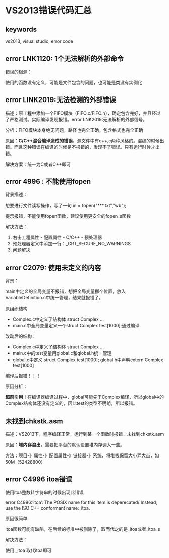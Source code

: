 # VS2013错误代码汇总

## keywords

vs2013, visual studio, error code

## error LNK1120: 1个无法解析的外部命令

错误的根源：

使用的函数没有定义，可能是文件包含的问题，也可能是类没有实例化

## error LINK2019:无法检测的外部错误

描述：原工程中添加一个FIFO模块（FIFO.c/FIFO.h），确定包含完好，并且经过了严格测试。实际编译发现报错。error LNK2019:无法解析的外部信号。

 分析：FIFO模块本身绝无问题，路径也完全正确，包含格式也完全正确

 原因：**C/C++混合编译造成的错误**。源文件中有c++,c两种风格的。混编的时候出错。而且这种错误在编译的时候是不报错的，发现不了错误。只有运行时候才出错。

 解决方案：统一为C或者C++即可

## error 4996 : 不能使用fopen

背景描述：

想要进行文件读写操作，写了一句 in = fopen("***.txt","wb");

提示报错，不能使用fopen函数，建议使用更安全的fopen_s函数

解决方法：

1. 右击工程属性 - 配置属性 - C/C++ - 预处理器
2. 预处理器定义中添加一行：_CRT_SECURE_NO_WARNINGS
3. 问题解决

## error C2079: 使用未定义的内容

背景：

main中定义的全局变量不报错，想把全局变量挪个位置，放入VariableDefinition.c中统一管理，结果就报错了。

原组织结构

- Complex.c中定义了结构体 struct Complex …
- main.c中全局变量定义一个struct Complex test[1000];通过编译

 改动后的结构：

- Complex.c中定义了结构体 struct Complex …
- main.c中的test变量用global.c和global.h统一管理
- global.c中定义 struct Complex test[1000]; global.h中声明extern Complex test[1000]

编译后报错！！！

原因分析：

**超前引用**！在编译器编译过程中，global可能先于Complex编译，所以global中的Complex结构体还没有定义的，因此test的类型不明朗，所以报错。

## 未找到chkstk.asm

描述：VS2013下，程序编译正常，运行到某一个函数时报错：未找到chkstk.asm

 原因：**堆内存溢出**，需要把平台的默认设置堆内存调大一些。

 方法：项目-》属性-》配置属性-》链接器-》系统，将堆栈保留大小弄大点，如50M（52428800）

## error C4996 itoa错误

使用itoa整数转字符串的时候出现此错误

error C4996:’itoa’: The POSIX name for this item is deperecated/ Instead, use the ISO C++ conformant name:_itoa.

 原因很简单:

itoa函数可能有缺陷，在后续的标准中被删除了，取而代之的是_itoa或者_itoa_s

 解决方法：

使用 _itoa 取代itoa即可



